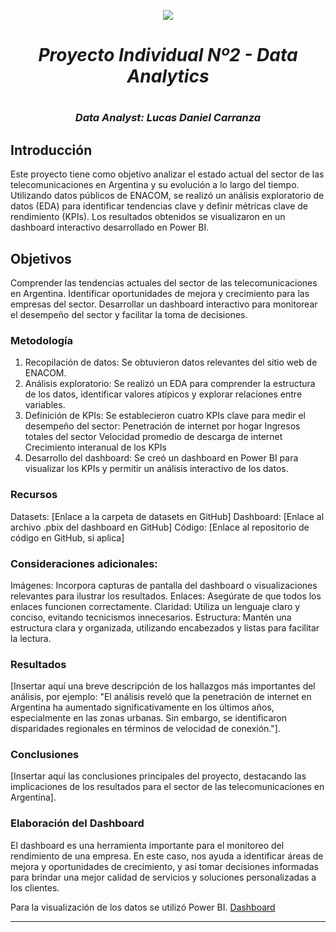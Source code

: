 <p align=center><img src=https://d31uz8lwfmyn8g.cloudfront.net/Assets/logo-henry-white-lg.png><p>
  
# <h1 align=center>*Proyecto Individual Nº2 - Data Analytics*</h1>

# <h3 align=center>*Data Analyst: Lucas Daniel Carranza*</h3>

## Introducción
Este proyecto tiene como objetivo analizar el estado actual del sector de las telecomunicaciones en Argentina y su evolución a lo largo del tiempo. Utilizando datos públicos de ENACOM, se realizó un análisis exploratorio de datos (EDA) para identificar tendencias clave y definir métricas clave de rendimiento (KPIs). Los resultados obtenidos se visualizaron en un dashboard interactivo desarrollado en Power BI.

## Objetivos
Comprender las tendencias actuales del sector de las telecomunicaciones en Argentina.
Identificar oportunidades de mejora y crecimiento para las empresas del sector.
Desarrollar un dashboard interactivo para monitorear el desempeño del sector y facilitar la toma de decisiones.

### Metodología
1. Recopilación de datos: Se obtuvieron datos relevantes del sitio web de ENACOM.
2. Análisis exploratorio: Se realizó un EDA para comprender la estructura de los datos, identificar valores atípicos y explorar relaciones entre variables.
3. Definición de KPIs: Se establecieron cuatro KPIs clave para medir el desempeño del sector:
    Penetración de internet por hogar
    Ingresos totales del sector
    Velocidad promedio de descarga de internet
    Crecimiento interanual de los KPIs
4. Desarrollo del dashboard: Se creó un dashboard en Power BI para visualizar los KPIs y permitir un análisis interactivo de los datos.

### Recursos
Datasets: [Enlace a la carpeta de datasets en GitHub]
Dashboard: [Enlace al archivo .pbix del dashboard en GitHub]
Código: [Enlace al repositorio de código en GitHub, si aplica]

### Consideraciones adicionales:

Imágenes: Incorpora capturas de pantalla del dashboard o visualizaciones relevantes para ilustrar los resultados.
Enlaces: Asegúrate de que todos los enlaces funcionen correctamente.
Claridad: Utiliza un lenguaje claro y conciso, evitando tecnicismos innecesarios.
Estructura: Mantén una estructura clara y organizada, utilizando encabezados y listas para facilitar la lectura.

### Resultados
[Insertar aquí una breve descripción de los hallazgos más importantes del análisis, por ejemplo: "El análisis reveló que la penetración de internet en Argentina ha aumentado significativamente en los últimos años, especialmente en las zonas urbanas. Sin embargo, se identificaron disparidades regionales en términos de velocidad de conexión."].

### Conclusiones
[Insertar aquí las conclusiones principales del proyecto, destacando las implicaciones de los resultados para el sector de las telecomunicaciones en Argentina].

### Elaboración del Dashboard
El dashboard es una herramienta importante para el monitoreo del rendimiento de una empresa. En este caso, nos ayuda a identificar áreas de mejora y oportunidades de crecimiento, y así tomar decisiones informadas para brindar una mejor calidad de servicios y soluciones personalizadas a los clientes. 

Para la visualización de los datos se utilizó Power BI. [Dashboard]()

----
